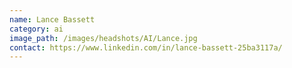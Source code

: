 ```yaml
---
name: Lance Bassett
category: ai
image_path: /images/headshots/AI/Lance.jpg
contact: https://www.linkedin.com/in/lance-bassett-25ba3117a/
---
```

